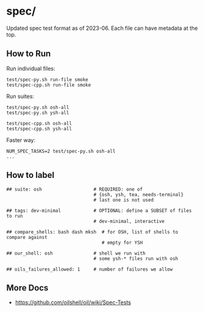 spec/
====

Updated spec test format as of 2023-06.  Each file can have metadata at the
top.

## How to Run

Run individual files:

    test/spec-py.sh run-file smoke
    test/spec-cpp.sh run-file smoke

Run suites:

    test/spec-py.sh osh-all
    test/spec-py.sh ysh-all

    test/spec-cpp.sh osh-all
    test/spec-cpp.sh ysh-all

Faster way:

    NUM_SPEC_TASKS=2 test/spec-py.sh osh-all
    ...

## How to label


    ## suite: osh                   # REQUIRED: one of
                                    # {osh, ysh, tea, needs-terminal}
                                    # last one is not used

    ## tags: dev-minimal            # OPTIONAL: define a SUBSET of files to run
                                    # dev-minimal, interactive

    ## compare_shells: bash dash mksh  # for OSH, list of shells to compare against
                                       # empty for YSH

    ## our_shell: osh               # shell we run with
                                    # some ysh-* files run with osh

    ## oils_failures_allowed: 1     # number of failures we allow

## More Docs

- <https://github.com/oilshell/oil/wiki/Spec-Tests>
